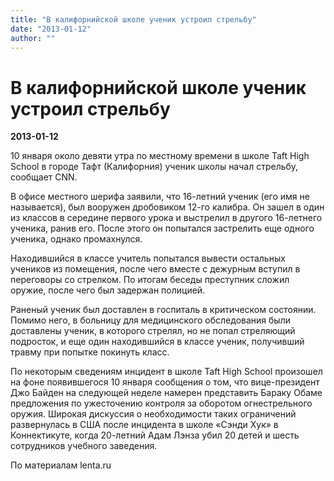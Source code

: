 ```yaml
---
title: "В калифорнийской школе ученик устроил стрельбу"
date: "2013-01-12"
author: ""
---
```


# В калифорнийской школе ученик устроил стрельбу

**2013-01-12** 

10 января около девяти утра по местному времени в школе Taft High School в городе Тафт (Калифорния) ученик школы начал стрельбу, сообщает CNN. 



В офисе местного шерифа заявили, что 16-летний ученик (его имя не называется), был вооружен дробовиком 12-го калибра. Он зашел в один из классов в середине первого урока и выстрелил в другого 16-летнего ученика, ранив его. После этого он попытался застрелить еще одного ученика, однако промахнулся.



Находившийся в классе учитель попытался вывести остальных учеников из помещения, после чего вместе с дежурным вступил в переговоры со стрелком. По итогам беседы преступник сложил оружие, после чего был задержан полицией.



Раненый ученик был доставлен в госпиталь в критическом состоянии. Помимо него, в больницу для медицинского обследования были доставлены ученик, в которого стрелял, но не попал стреляющий подросток, и еще один находившийся в классе ученик, получивший травму при попытке покинуть класс.



По некоторым сведениям инцидент в школе Taft High School произошел на фоне появившегося 10 января сообщения о том, что вице-президент Джо Байден на следующей неделе намерен представить Бараку Обаме предложения по ужесточению контроля за оборотом огнестрельного оружия. Широкая дискуссия о необходимости таких ограничений развернулась в США после инцидента в школе «Сэнди Хук» в Коннектикуте, когда 20-летний Адам Лэнза убил 20 детей и шесть сотрудников учебного заведения.



По материалам lenta.ru